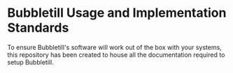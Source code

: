 # Bubbletill Usage and Implementation Standards
To ensure Bubbletill's software will work out of the box with your systems, this repository has been created to house all the documentation required to setup Bubbletill.
